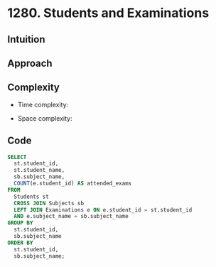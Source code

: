 # 1280. Students and Examinations

## Intuition

## Approach
<!-- Describe your approach to solving the problem. -->

## Complexity

- Time complexity:
<!-- Add your time complexity here, e.g. $$O(n)$$ -->

- Space complexity:
<!-- Add your space complexity here, e.g. $$O(n)$$ -->

## Code

```sql
SELECT
  st.student_id,
  st.student_name,
  sb.subject_name,
  COUNT(e.student_id) AS attended_exams
FROM
  Students st
  CROSS JOIN Subjects sb
  LEFT JOIN Examinations e ON e.student_id = st.student_id
  AND e.subject_name = sb.subject_name
GROUP BY
  st.student_id,
  sb.subject_name
ORDER BY
  st.student_id,
  sb.subject_name;
```
